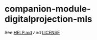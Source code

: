 # companion-module-digitalprojection-mls

See [HELP.md](./companion/HELP.md) and [LICENSE](./LICENSE)
